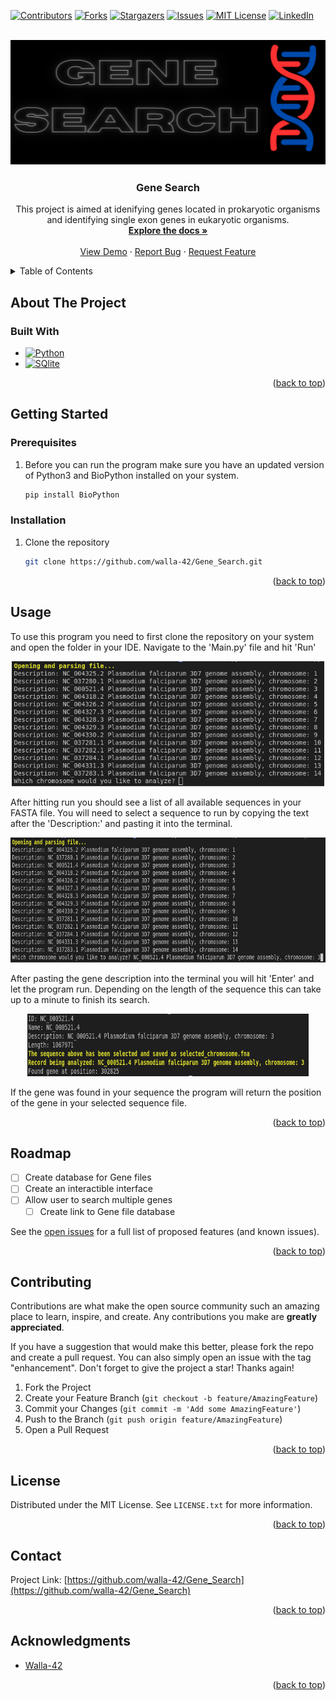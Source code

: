<!-- Improved compatibility of back to top link: See: https://github.com/othneildrew/Best-README-Template/pull/73 -->
<a name="readme-top"></a>
<!--
*** Thanks for checking out the Best-README-Template. If you have a suggestion
*** that would make this better, please fork the repo and create a pull request
*** or simply open an issue with the tag "enhancement".
*** Don't forget to give the project a star!
*** Thanks again! Now go create something AMAZING! :D
-->



<!-- PROJECT SHIELDS -->
<!--
*** I'm using markdown "reference style" links for readability.
*** Reference links are enclosed in brackets [ ] instead of parentheses ( ).
*** See the bottom of this document for the declaration of the reference variables
*** for contributors-url, forks-url, etc. This is an optional, concise syntax you may use.
*** https://www.markdownguide.org/basic-syntax/#reference-style-links
-->
[![Contributors][contributors-shield]][contributors-url]
[![Forks][forks-shield]][forks-url]
[![Stargazers][stars-shield]][stars-url]
[![Issues][issues-shield]][issues-url]
[![MIT License][license-shield]][license-url]
[![LinkedIn][linkedin-shield]][linkedin-url]



<!-- PROJECT LOGO -->
<br />
<div align="center">
  <a href="https://github.com/walla-42/Gene_Search">
    <img src="Images/Gene_Search_Logo.png" alt="Logo" width="600" height="200">
  </a>

<h3 align="center">Gene Search</h3>

  <p align="center">
    This project is aimed at idenifying genes located in prokaryotic organisms and identifying single exon genes in eukaryotic organisms. 
    <br />
    <a href="https://github.com/walla-42/Gene_Search"><strong>Explore the docs »</strong></a>
    <br />
    <br />
    <a href="https://github.com/walla-42/Gene_Search">View Demo</a>
    ·
    <a href="https://github.com/walla-42/Gene_Search/issues/new?labels=bug&template=bug-report---.md">Report Bug</a>
    ·
    <a href="https://github.com/walla-42/Gene_Search/issues/new?labels=enhancement&template=feature-request---.md">Request Feature</a>
  </p>
</div>



<!-- TABLE OF CONTENTS -->
<details>
  <summary>Table of Contents</summary>
  <ol>
    <li>
      <a href="#about-the-project">About The Project</a>
      <ul>
        <li><a href="#built-with">Built With</a></li>
      </ul>
    </li>
    <li>
      <a href="#getting-started">Getting Started</a>
      <ul>
        <li><a href="#prerequisites">Prerequisites</a></li>
        <li><a href="#installation">Installation</a></li>
      </ul>
    </li>
    <li><a href="#usage">Usage</a></li> 
    <li><a href="#roadmap">Roadmap</a></li>
    <li><a href="#contributing">Contributing</a></li>
    <li><a href="#license">License</a></li>
    <li><a href="#contact">Contact</a></li>
    <li><a href="#acknowledgments">Acknowledgments</a></li>
  </ol>
</details>



<!-- ABOUT THE PROJECT -->
## About The Project

<!--[![Product Name Screen Shot][product-screenshot]]


<p align="right">(<a href="#readme-top">back to top</a>)</p> -->

### Built With

* [![Python][Python.js]][Python-url]
* [![SQlite][SQlite.js]][SQlite-url]

<p align="right">(<a href="#readme-top">back to top</a>)</p>



<!-- GETTING STARTED -->
## Getting Started



### Prerequisites

1. Before you can run the program make sure you have an updated version of Python3 and BioPython installed on your system.


    ```sh
    pip install BioPython 
    ```

### Installation

1. Clone the repository
   ```sh
   git clone https://github.com/walla-42/Gene_Search.git
   ```

<p align="right">(<a href="#readme-top">back to top</a>)</p> 



<!-- USAGE EXAMPLES -->
## Usage

To use this program you need to first clone the repository on your system and open the folder in your IDE. 
Navigate to the 'Main.py' file and hit 'Run'
<div align=Center>
  <a href="https://github.com/walla-42/Gene_Search">
    <img src="Images/Terminal_1.png" alt="Example1" width="500" height="200">
  </a>
</div>

After hitting run you should see a list of all available sequences in your FASTA file. You will need to select a sequence to run by copying the text after the 'Description:' and pasting it into the terminal.

<div align=Center>
  <a href="https://github.com/walla-42/Gene_Search">
    <img src="Images/Terminal_2.png" alt="Logo" width="600" height="200">
  </a>
</div>



After pasting the gene description into the terminal you will hit 'Enter' and let the program run. Depending on the length of the sequence this can take up to a minute to finish its search. 

<div align=center>
  <a href="https://github.com/walla-42/Gene_Search">
    <img src="Images/Terminal_3.png" alt="Logo" width="450" height="100">
  </a>
</div>

If the gene was found in your sequence the program will return the position of the gene in your selected sequence file. 

<!--_For more examples, please refer to the [Documentation](https://example.com)_-->
<p align="right">(<a href="#readme-top">back to top</a>)</p> 



<!-- ROADMAP -->
## Roadmap

- [ ] Create database for Gene files
- [ ] Create an interactible interface
- [ ] Allow user to search multiple genes
    - [ ] Create link to Gene file database

See the [open issues](https://github.com/walla-42/Gene_Search/issues) for a full list of proposed features (and known issues).

<p align="right">(<a href="#readme-top">back to top</a>)</p>



<!-- CONTRIBUTING -->
## Contributing

Contributions are what make the open source community such an amazing place to learn, inspire, and create. Any contributions you make are **greatly appreciated**.

If you have a suggestion that would make this better, please fork the repo and create a pull request. You can also simply open an issue with the tag "enhancement".
Don't forget to give the project a star! Thanks again!

1. Fork the Project
2. Create your Feature Branch (`git checkout -b feature/AmazingFeature`)
3. Commit your Changes (`git commit -m 'Add some AmazingFeature'`)
4. Push to the Branch (`git push origin feature/AmazingFeature`)
5. Open a Pull Request

<p align="right">(<a href="#readme-top">back to top</a>)</p>



<!-- LICENSE -->
## License

Distributed under the MIT License. See `LICENSE.txt` for more information.

<p align="right">(<a href="#readme-top">back to top</a>)</p>



<!-- CONTACT -->
## Contact


Project Link: [https://github.com/walla-42/Gene_Search](https://github.com/walla-42/Gene_Search)

<p align="right">(<a href="#readme-top">back to top</a>)</p>



<!-- ACKNOWLEDGMENTS -->
## Acknowledgments

* [Walla-42](https://github.com/walla-42)


<p align="right">(<a href="#readme-top">back to top</a>)</p>



<!-- MARKDOWN LINKS & IMAGES -->
<!-- https://www.markdownguide.org/basic-syntax/#reference-style-links -->
[contributors-shield]: https://img.shields.io/github/contributors/walla-42/Gene_Search.svg?style=for-the-badge
[contributors-url]: https://github.com/walla-42/Gene_Search/graphs/contributors
[forks-shield]: https://img.shields.io/github/forks/walla-42/Gene_Search.svg?style=for-the-badge
[forks-url]: https://github.com/walla-42/Gene_Search/network/members
[stars-shield]: https://img.shields.io/github/stars/walla-42/Gene_Search.svg?style=for-the-badge
[stars-url]: https://github.com/walla-42/Gene_Search/stargazers
[issues-shield]: https://img.shields.io/github/issues/walla-42/Gene_Search.svg?style=for-the-badge
[issues-url]: https://github.com/walla-42/Gene_Search/issues
[license-shield]: https://img.shields.io/github/license/walla-42/Gene_Search.svg?style=for-the-badge
[license-url]: https://github.com/walla-42/Gene_Search/blob/master/LICENSE.txt
[linkedin-shield]: https://img.shields.io/badge/-LinkedIn-black.svg?style=for-the-badge&logo=linkedin&colorB=555
[linkedin-url]: https://linkedin.com/in/walla42
[product-screenshot1]: Images/Terminal_1.png
[product-screenshot2]: Images/Terminal_2.png
[product-screenshot3]: Images/Terminal_3.png
[Python.js]: https://img.shields.io/badge/python-3670A0?style=for-the-badge&logo=python&logoColor=ffdd54
[Python-url]: https://www.python.org/
[SQlite.js]: https://img.shields.io/badge/sqlite-%2307405e.svg?style=for-the-badge&logo=sqlite&logoColor=white
[SQlite-url]: https://www.sqlite.org/
